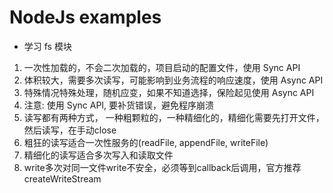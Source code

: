 # NodeJs examples

- 学习 fs 模块
 1. 一次性加载的，不会二次加载的，项目启动的配置文件，使用 Sync API
 2. 体积较大，需要多次读写，可能影响到业务流程的响应速度，使用 Async API
 3. 特殊情况特殊处理，随机应变，如果不知道选择，保险起见使用 Async API
 4. 注意: 使用 Sync API, 要补货错误，避免程序崩溃
 5. 读写都有两种方式， 一种粗颗粒的，一种精细化的，精细化需要先打开文件，然后读写，在手动close
 6. 粗狂的读写适合一次性服务的(readFile, appendFile, writeFile)
 7. 精细化的读写适合多次写入和读取文件
 8. write多次对同一文件write不安全，必须等到callback后调用，官方推荐createWriteStream